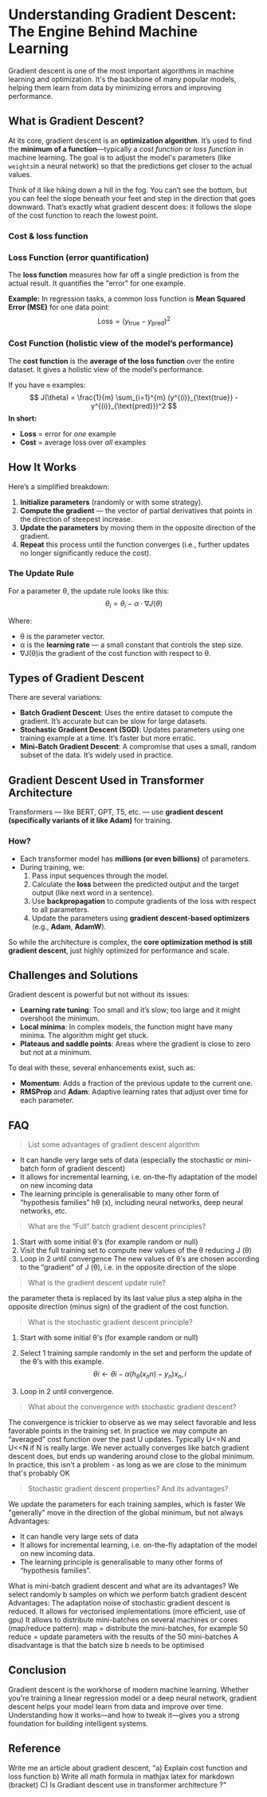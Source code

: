 # Understanding Gradient Descent: The Engine Behind Machine Learning

Gradient descent is one of the most important algorithms in machine learning and optimization. It's the backbone of many popular models, helping them learn from data by minimizing errors and improving performance.

## What is Gradient Descent?

At its core, gradient descent is an **optimization algorithm**. It’s used to find the **minimum of a function**—typically a *cost function* or *loss function* in machine learning. The goal is to adjust the model's parameters (like `weights`in a neural network) so that the predictions get closer to the actual values.

Think of it like hiking down a hill in the fog. You can’t see the bottom, but you can feel the slope beneath your feet and step in the direction that goes downward. That’s exactly what gradient descent does: it follows the slope of the cost function to reach the lowest point.

### Cost & loss function

### Loss Function (error quantification)

The **loss function** measures how far off a single prediction is from the actual result. It quantifies the "error" for one example.

**Example:** In regression tasks, a common loss function is **Mean Squared Error (MSE)** for one data point:
$$
\text{Loss} = (y_{\text{true}} - y_{\text{pred}})^2
$$


### Cost Function (holistic view of the model’s performance)

The **cost function** is the **average of the loss function** over the entire dataset. It gives a holistic view of the model’s performance.

If you have `m` examples:
$$
J(\theta) = \frac{1}{m} \sum_{i=1}^{m} (y^{(i)}_{\text{true}} - y^{(i)}_{\text{pred}})^2
$$
**In short:**

- **Loss** = error for *one* example
- **Cost** = average loss over *all* examples

## How It Works

Here’s a simplified breakdown:

1. **Initialize parameters** (randomly or with some strategy).
2. **Compute the gradient** — the vector of partial derivatives that points in the direction of steepest increase.
3. **Update the parameters** by moving them in the opposite direction of the gradient.
4. **Repeat** this process until the function converges (i.e., further updates no longer significantly reduce the cost).

### The Update Rule

For a parameter θ, the update rule looks like this:
$$
\theta_i = \theta_i - \alpha \cdot \nabla J(\theta)
$$


Where:

- θ is the parameter vector.
- α  is the **learning rate** — a small constant that controls the step size.
- ∇J(θ)is the gradient of the cost function with respect to θ.

## Types of Gradient Descent

There are several variations:

- **Batch Gradient Descent**: Uses the entire dataset to compute the gradient. It’s accurate but can be slow for large datasets.
- **Stochastic Gradient Descent (SGD)**: Updates parameters using one training example at a time. It’s faster but more erratic.
- **Mini-Batch Gradient Descent**: A compromise that uses a small, random subset of the data. It’s widely used in practice.

## Gradient Descent Used in Transformer Architecture

Transformers — like BERT, GPT, T5, etc. — use **gradient descent (specifically variants of it like Adam)** for training.

### How?

- Each transformer model has **millions (or even billions)** of parameters.
- During training, we:
  1. Pass input sequences through the model.
  2. Calculate the **loss** between the predicted output and the target output (like next word in a sentence).
  3. Use **backpropagation** to compute gradients of the loss with respect to all parameters.
  4. Update the parameters using **gradient descent-based optimizers** (e.g., **Adam**, **AdamW**).

So while the architecture is complex, the **core optimization method is still gradient descent**, just highly optimized for performance and scale.

## Challenges and Solutions

Gradient descent is powerful but not without its issues:

- **Learning rate tuning**: Too small and it’s slow; too large and it might overshoot the minimum.
- **Local minima**: In complex models, the function might have many minima. The algorithm might get stuck.
- **Plateaus and saddle points**: Areas where the gradient is close to zero but not at a minimum.

To deal with these, several enhancements exist, such as:

- **Momentum**: Adds a fraction of the previous update to the current one.
- **RMSProp** and **Adam**: Adaptive learning rates that adjust over time for each parameter.

## FAQ

> List some advantages of gradient descent algorithm

- It can handle very large sets of data (especially the stochastic or mini-batch form
  of gradient descent)
- It allows for incremental learning, i.e. on-the-fly adaptation of the model on new
  incoming data
- The learning principle is generalisable to many other form of “hypothesis families”
  hθ (x)﻿, including neural networks, deep neural networks, etc.

> What are the “Full” batch gradient descent principles?

1. Start with some initial θ﻿’s (for example random or null)
2. Visit the full training set to compute new values of the θ ﻿reducing J (θ)﻿
3. Loop in 2 until convergence
    The new values of θ﻿’s are chosen according to the “gradient” of J (θ)﻿, i.e. in the
    opposite direction of the slope

> What is the gradient descent update rule?

the parameter theta is replaced by its last value plus a step alpha in the opposite
direction (minus sign) of the gradient of the cost function.

>  What is the stochastic gradient descent principle?

1. Start with some initial θ﻿’s (for example random or null)

2. Select 1 training sample randomly in the set and perform the update of the θ﻿’s with
    this example. 
$$
  θi ← θi − α(h_θ (x_nn ) − y_n )x_n,i
$$



3. Loop in 2 until convergence.

> What about the convergence with stochastic gradient descent?
>
> 

The convergence is trickier to observe as we may select favorable and less
favorable points in the training set. In practice we may compute an “averaged”
cost function over the past U updates. Typically U<=N and U<<N if N is really
large.
We never actually converges like batch gradient descent does, but ends up
wandering around close to the global minimum. In practice, this isn't a problem -
as long as we are close to the minimum that's probably OK

>Stochastic gradient descent properties? And its advantages?

We update the parameters for each training samples, which is faster
We "generally" move in the direction of the global minimum, but not always
Advantages:

- It can handle very large sets of data
- It allows for incremental learning, i.e. on-the-fly adaptation of the model on
  new incoming data.
- The learning principle is generalisable to many other forms of “hypothesis
  families”.

What is mini-batch gradient descent and what are its advantages?
We select randomly b samples on which we perform batch gradient descent
Advantages:
The adaptation noise of stochastic gradient descent is reduced.
It allows for vectorised implementations (more efficient, use of gpu)
It allows to distribute mini-batches on several machines or cores (map/reduce
pattern):
map = distribute the mini-batches, for example 50
reduce = update parameters with the results of the 50 mini-batches
A disadvantage is that the batch size b needs to be optimised

## Conclusion

Gradient descent is the workhorse of modern machine learning. Whether you're training a linear regression model or a deep neural network, gradient descent helps your model learn from data and improve over time. Understanding how it works—and how to tweak it—gives you a strong foundation for building intelligent systems.

## Reference

Write me an article about  gradient descent, "a) Explain cost function and loss function b) Write all math formula in mathjax latex for markdown (bracket) C) Is Gradiant descent use in transformer architecture ?"
